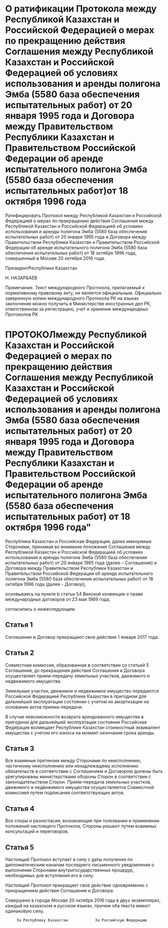 # О ратификации Протокола между Республикой Казахстан и Российской Федерацией о мерах по прекращению действия Соглашения между Республикой Казахстан и Российской Федерацией об условиях использования и аренды полигона Эмба (5580 база обеспечения испытательных работ) от 20 января 1995 года и Договора между Правительством Республики Казахстан и Правительством Российской Федерации об аренде испытательного полигона Эмба (5580 база обеспечения испытательных работ)от 18 октября 1996 года

Ратифицировать Протокол между Республикой Казахстан и Российской Федерацией о мерах по прекращению действия Соглашения между Республикой Казахстан и Российской Федерацией об условиях использования и аренды полигона Эмба (5580 база обеспечения испытательных работ) от 20 января 1995 года и Договора между Правительством Республики Казахстан и Правительством Российской Федерации об аренде испытательного полигона Эмба (5580 база обеспечения испытательных работ) от 18 октября 1996 года, совершенный в Москве                   20 октября 2016 года.  

ПрезидентРеспублики Казахстан

Н. НАЗАРБАЕВ

Примечание. Текст международного Протокола, прилагаемый к нормативному правовому акту, не является официальным. Официально заверенную копию международного Протокола РК на языках заключения можно получить в Министерстве иностранных дел РК, ответственном за регистрацию, учет и хранение международных Протоколов РК

# ПРОТОКОЛмежду Республикой Казахстан и Российской Федерацией о мерах по прекращению действия Соглашения между Республикой Казахстан и Российской Федерацией об условиях использования и аренды полигона Эмба (5580 база обеспечения испытательных работ) от 20 января 1995 года и Договора между Правительством Республики Казахстан и Правительством Российской Федерации об аренде испытательного полигона Эмба (5580 база обеспечения испытательных работ) от 18 октября 1996 года"

Республика Казахстан и Российская Федерация, далее именуемые Сторонами, принимая во внимание положения Соглашения между Республикой Казахстан и Российской Федерацией об условиях использования и аренды полигона Эмба (5580 база обеспечения испытательных работ) от 20 января 1995 года (далее – Соглашение) и Договора между Правительством Республики Казахстан и Правительством Российской Федерации об аренде испытательного полигона Эмба (5580 база обеспечения испытательных работ) от 18 октября 1996 года (далее - Договор),

основываясь на пункте b статьи 54 Венской конвенции о праве международных договоров от 23 мая 1969 года,

согласились о нижеследующем.

## Статья 1

Соглашение и Договор прекращают свое действие 1 января 2017 года.

## Статья 2

Совместная комиссия, образованная в соответствии со статьей 5 Соглашения, до прекращения действия Соглашения и Договора осуществляет прием-передачу земельных участков, движимого и недвижимого имущества.

Земельные участки, движимое и недвижимое имущество передаются Российской Федерацией Республике Казахстан в пригодном для дальнейшей эксплуатации состоянии с учетом их амортизации на основании актов приема-передачи.

В случае невозможности возврата арендованного имущества в пригодном для дальнейшей эксплуатации состоянии Российская Федерация возмещает Республике Казахстан стоимостный эквивалент имущества с учетом его износа на момент окончания срока аренды.

## Статья 3

Все взаимные претензии между Сторонами по неисполнению, частичному неисполнению или ненадлежащему исполнению обязательств в соответствии с Соглашением и Договором должны быть урегулированы министерствами обороны Сторон в соответствии с законодательством Сторон. Прием-передача земельных участков, движимого и недвижимого имущества осуществляется Совместной комиссией путем подписания соответствующих актов.

## Статья 4

Все споры и разногласия, возникающие при толковании и применении положений настоящего Протокола, Стороны решают путем взаимных консультаций и переговоров.

## Статья 5

Настоящий Протокол вступает в силу с даты получения по дипломатическим каналам последнего письменного уведомления о выполнении Сторонами внутригосударственных процедур, необходимых для вступления его в силу.

Настоящий Протокол прекращает свое действие одновременно с прекращением действия Соглашения и Договора.

Совершено в городе Москве 20 октября 2016 года в двух экземплярах, каждый на казахском и русском языках, причем оба текста имеют одинаковую силу.

         За Республику Казахстан            За Российскую Федерацию

